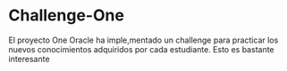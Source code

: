 # Challenge-One
El proyecto One Oracle ha imple,mentado un challenge para practicar los nuevos conocimientos adquiridos por cada estudiante. Esto es bastante interesante
